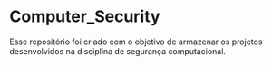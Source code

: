 # Computer_Security
Esse repositório foi criado com o objetivo de armazenar os projetos desenvolvidos na disciplina de segurança computacional.
